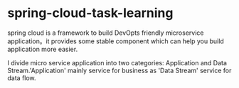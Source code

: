 # spring-cloud-task-learning
spring cloud is a framework to build DevOpts friendly microservice application。it provides some stable component which can help you build application more easier.

I divide micro service application into two categories: Application and Data Stream.'Application' mainly service for business as 'Data Stream' service for data flow.
